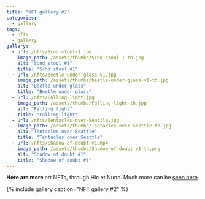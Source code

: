 ```yaml
---
title: "NFT gallery #2"
categories:
  - gallery
tags:
  - nfts 
  - gallery
gallery:
  - url: /nfts/Scnd-stool-1.jpg
    image_path: /assets/thumbs/Scnd-stool-1-th.jpg
    alt: "Scnd stool #1"
    title: "Scnd stool #1"
  - url: /nfts/beetle-under-glass-v1.jpg
    image_path: /assets/thumbs/beetle-under-glass-v1-th.jpg
    alt: "Beetle under glass"
    title: "Beetle under glass"
  - url: /nfts/Falling-light.jpg
    image_path: /assets/thumbs/Falling-light-th.jpg
    alt: "Falling light"
    title: "Falling light"
  - url: /nfts/Tentacles-over-Seattle.jpg
    image_path: /assets/thumbs/Tentacles-over-Seattle-th.jpg
    alt: "Tentacles over Seattle"
    title: "Tentacles over Seattle"
  - url: /nfts/Shadow-of-doubt-v1.mp4
    image_path: /assets/thumbs/Shadow-of-doubt-v1-th.png
    alt: "Shadow of doubt #1"
    title: "Shadow of doubt #1"
---
```


**Here are more** art NFTs, through Hic et Nunc. Much more can be [seen here](https://objkt.com/profile/tz1NM1aniwfKzXhgHZh2fCVqVUzM9iuQBsCe/created).

{% include gallery caption="NFT gallery #2" %}